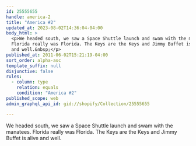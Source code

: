 ```yaml
---
id: 25555655
handle: america-2
title: "America #2"
updated_at: 2023-08-02T14:36:04-04:00
body_html: >
  <p>We headed south, we saw a Space Shuttle launch and swam with the manatees.
  Florida really was Florida. The Keys are the Keys and Jimmy Buffet is alive
  and well.&nbsp;</p>
published_at: 2011-06-02T15:21:19-04:00
sort_order: alpha-asc
template_suffix: null
disjunctive: false
rules:
  - column: type
    relation: equals
    condition: "America #2"
published_scope: web
admin_graphql_api_id: gid://shopify/Collection/25555655

---
```


We headed south, we saw a Space Shuttle launch and swam with the manatees. Florida really was Florida. The Keys are the Keys and Jimmy Buffet is alive and well.